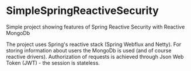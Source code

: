 # SimpleSpringReactiveSecurity
Simple project showing features of Spring Reactive Security with Reactive MongoDb


The project uses Spring's reactive stack (Spring Webflux and Netty). 
For storing information about users the MongoDb is used (and of course reactive drivers).
Authorization of requests is achieved through Json Web Token (JWT) - the session is stateless.
